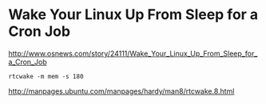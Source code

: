 # Wake Your Linux Up From Sleep for a Cron Job

<http://www.osnews.com/story/24111/Wake_Your_Linux_Up_From_Sleep_for_a_Cron_Job>

```
rtcwake -m mem -s 180
```

<http://manpages.ubuntu.com/manpages/hardy/man8/rtcwake.8.html>
